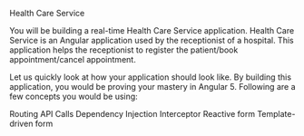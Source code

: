 Health Care Service

You will be building a real-time Health Care Service application.
Health Care Service is an Angular application used by the receptionist of a hospital. 
This application helps the receptionist to register the patient/book appointment/cancel appointment.

Let us quickly look at how your application should look like. 
By building this application, you would be proving your mastery in Angular 5. 
Following are a few concepts you would be using:

Routing
API Calls
Dependency Injection
Interceptor
Reactive form
Template-driven form